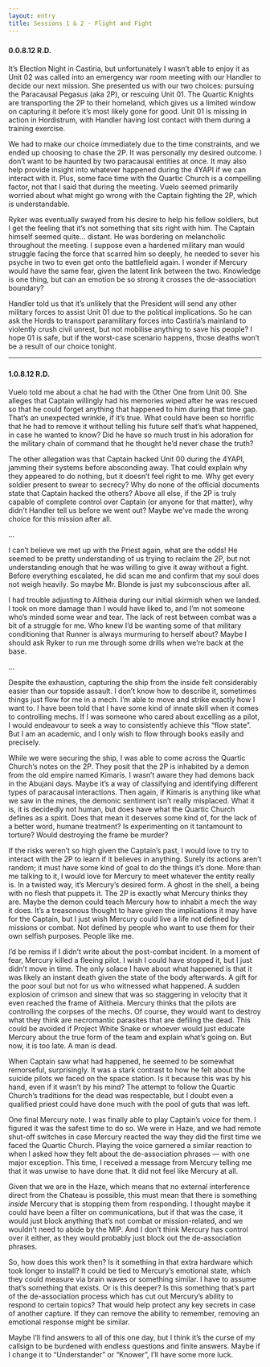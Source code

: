 ```yaml
---
layout: entry
title: Sessions 1 & 2 - Flight and Fight
---
```

<div class="header-row">
    <h3></h3>
    <h4>0.0.8.12 <span class="small-text">R.D.</span></h4>
</div>

It’s Election Night in Castiria, but unfortunately I wasn’t able to enjoy it as Unit 02 was called into an emergency war room meeting with our Handler to decide our next mission. She presented us with our two choices: pursuing the Paracausal Pegasus (aka 2P), or rescuing Unit 01. The Quartic Knights are transporting the 2P to their homeland, which gives us a limited window on capturing it before it’s most likely gone for good. Unit 01 is missing in action in Hordistrum, with Handler having lost contact with them during a training exercise. 

We had to make our choice immediately due to the time constraints, and we ended up choosing to chase the 2P. It was personally my desired outcome. I don’t want to be haunted by two paracausal entities at once. It may also help provide insight into whatever happened during the 4YAPI if we can interact with it. Plus, some face time with the Quartic Church is a compelling factor, not that I said that during the meeting. Vuelo seemed primarily worried about what might go wrong with the Captain fighting the 2P, which is understandable. 

Ryker was eventually swayed from his desire to help his fellow soldiers, but I get the feeling that it’s not something that sits right with him. The Captain himself seemed quite… distant. He was bordering on melancholic throughout the meeting. I suppose even a hardened military man would struggle facing the force that scarred him so deeply, he needed to sever his psyche in two to even get onto the battlefield again. I wonder if Mercury would have the same fear, given the latent link between the two. Knowledge is one thing, but can an emotion be so strong it crosses the de-association boundary?

Handler told us that it’s unlikely that the President will send any other military forces to assist Unit 01 due to the political implications. So he can ask the Hords to transport paramilitary forces into Castiria’s mainland to violently crush civil unrest, but not mobilise anything to save his people? I hope 01 is safe, but if the worst-case scenario happens, those deaths won’t be a result of our choice tonight. 

<hr>

<div class="header-row">
    <h3></h3>
    <h4>1.0.8.12 <span class="small-text">R.D.</span></h4>
</div>

Vuelo told me about a chat he had with the Other One from Unit 00. She alleges that Captain willingly had his memories wiped after he was rescued so that he could forget anything that happened to him during that time gap. That’s an unexpected wrinkle, if it’s true. What could have been so horrific that he had to remove it without telling his future self that’s what happened, in case he wanted to know? Did he have so much trust in his adoration for the military chain of command that he thought he’d never chase the truth? 

The other allegation was that Captain hacked Unit 00 during the 4YAPI, jamming their systems before absconding away. That could explain why they appeared to do nothing, but it doesn’t feel right to me. Why get every soldier present to swear to secrecy? Why do none of the official documents state that Captain hacked the others? Above all else, if the 2P is truly capable of complete control over Captain (or anyone for that matter), why didn’t Handler tell us before we went out? Maybe we’ve made the wrong choice for this mission after all. 

<div class="break">...</div>

I can’t believe we met up with the Priest again, what are the odds! He seemed to be pretty understanding of us trying to reclaim the 2P, but not understanding enough that he was willing to give it away without a fight. Before everything escalated, he did scan me and confirm that my soul does not weigh heavily. So maybe Mr. Blonde is just my subconscious after all. 

I had trouble adjusting to Alitheia during our initial skirmish when we landed. I took on more damage than I would have liked to, and I’m not someone who’s minded some wear and tear. The lack of rest between combat was a bit of a struggle for me. Who knew I’d be wanting some of that military conditioning that Runner is always murmuring to herself about? Maybe I should ask Ryker to run me through some drills when we’re back at the base.

<div class="break">...</div>

Despite the exhaustion, capturing the ship from the inside felt considerably easier than our topside assault. I don’t know how to describe it, sometimes things just flow for me in a mech. I’m able to move and strike exactly how I want to. I have been told that I have some kind of innate skill when it comes to controlling mechs. If I was someone who cared about excelling as a pilot, I would endeavour to seek a way to consistently achieve this “flow state”. But I am an academic, and I only wish to flow through books easily and precisely. 

While we were securing the ship, I was able to come across the Quartic Church’s notes on the 2P. They posit that the 2P is inhabited by a demon from the old empire named Kimaris. I wasn’t aware they had demons back in the Abujani days. Maybe it’s a way of classifying and identifying different types of paracausal interactions. Then again, if Kimaris is anything like what we saw in the mines, the demonic sentiment isn’t really misplaced. What it is, it is decidedly not human, but does have what the Quartic Church defines as a spirit. Does that mean it deserves some kind of, for the lack of a better word, humane treatment? Is experimenting on it tantamount to torture? Would destroying the frame be murder?

If the risks weren’t so high given the Captain’s past, I would love to try to interact with the 2P to learn if it believes in anything. Surely its actions aren’t random; it must have some kind of goal to do the things it’s done. More than me talking to it, I would love for Mercury to meet whatever the entity really is. In a twisted way, it’s Mercury’s desired form. A ghost in the shell, a being with no flesh that puppets it. The 2P is exactly what Mercury thinks they are. Maybe the demon could teach Mercury how to inhabit a mech the way it does. It’s a treasonous thought to have given the implications it may have for the Captain, but I just wish Mercury could live a life not defined by missions or combat. Not defined by people who want to use them for their own selfish purposes. People like me. 

I’d be remiss if I didn’t write about the post-combat incident. In a moment of fear, Mercury killed a fleeing pilot. I wish I could have stopped it, but I just didn’t move in time. The only solace I have about what happened is that it was likely an instant death given the state of the body afterwards. A gift for the poor soul but not for us who witnessed what happened. A sudden explosion of crimson and sinew that was so staggering in velocity that it even reached the frame of Alitheia. Mercury thinks that the pilots are controlling the corpses of the mechs. Of course, they would want to destroy what they think are necromantic parasites that are defiling the dead. This could be avoided if Project White Snake or whoever would just educate Mercury about the true form of the team and explain what’s going on. But now, it is too late. A man is dead.  

When Captain saw what had happened, he seemed to be somewhat remorseful, surprisingly. It was a stark contrast to how he felt about the suicide pilots we faced on the space station. Is it because this was by his hand, even if it wasn’t by his mind? The attempt to follow the Quartic Church’s traditions for the dead was respectable, but I doubt even a qualified priest could have done much with the pool of guts that was left. 

One final Mercury note. I was finally able to play Captain’s voice for them. I figured it was the safest time to do so. We were in Haze, and we had remote shut-off switches in case Mercury reacted the way they did the first time we faced the Quartic Church. Playing the voice garnered a similar reaction  to when I asked how they felt about the de-association phrases — with one major exception. This time, I received a message from Mercury telling me that it was unwise to have done that. It did not feel like Mercury at all. 

Given that we are in the Haze, which means that no external interference direct from the Chateau is possible, this must mean that there is something *inside* Mercury that is stopping them from responding. I thought maybe it could have been a filter on communications, but if that was the case, it would just block anything that’s not combat or mission-related, and we wouldn’t need to abide by the MIP. And I don’t think Mercury has control over it either, as they would probably just block out the de-association phrases. 

So, how does this work then? Is it something in that extra hardware which took longer to install? It could be tied to Mercury’s emotional state, which they could measure via brain waves or something similar. I have to assume that’s something that exists. Or is this deeper? Is this something that’s part of the de-association process which has cut out Mercury’s ability to respond to certain topics? That would help protect any key secrets in case of another capture. If they can remove the ability to remember, removing an emotional response might be similar. 

Maybe I’ll find answers to all of this one day, but I think it’s the curse of my callsign to be burdened with endless questions and finite answers. Maybe if I change it to “Understander” or “Knower”, I’ll have some more luck. 
